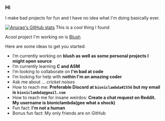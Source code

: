 ### Hi

I make bad projects for fun and I have no idea what I'm doing basically ever.


[![Anurag's GitHub stats](https://github-readme-stats.vercel.app/api?username=bioniclambda)](https://github.com/anuraghazra/github-readme-stats)
This is a cool thing I found

Acool project I'm working on is [Blush](https://github.com/bioniclambda/blush)

Here are some ideas to get you started:

- I’m currently working on **blush as well as some personal projects I might open source**
- I’m currently learning **C and ASM**
- I’m looking to collaborate on **I'm bad at code**
- I’m looking for help with **nothin I'm an amazing coder**
- Ask me about ... *cricket noises*
- How to reach me: **Preferable Discord at `bioniclambda#2556` but my email is `bioniclambda@gmail.com`**
- How to reach me for insane weirdos: **Create a chat request on Reddit. My username is bioniclambda(gee what a shock)**
- Fun fact: **I'm not a human**
- Bonus fun fact: My only friends are on GitHub
